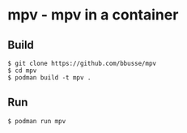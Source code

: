 # mpv - mpv in a container
## Build
```
$ git clone https://github.com/bbusse/mpv
$ cd mpv
$ podman build -t mpv .
```
## Run
```
$ podman run mpv
```

